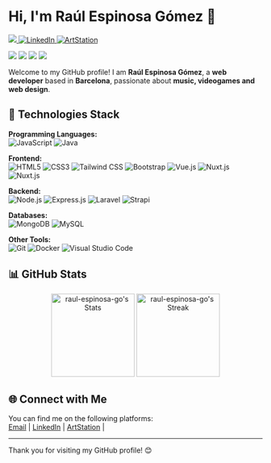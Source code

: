 <h1 >Hi, I'm Raúl Espinosa Gómez 👋</h1>
<p >
<a href="mailto: raul.espinosa.go@gmail.com">
 <img src="https://img.shields.io/badge/-raul.espinosa.go-c14438?style=flat-square&logo=Gmail&logoColor=white&link=mailto:ritikpr307@gmail.com"/>
</a>
  <a href="https://www.linkedin.com/in/raulespinosagomez/" target="_blank">
    <img src="https://img.shields.io/badge/-LinkedIn-blue?style=flat-square&logo=Linkedin&logoColor=white" alt="LinkedIn">
  </a>
  <a href="https://www.artstation.com/raul_espinosa" target="_blank">
    <img src="https://img.shields.io/badge/-ArtStation-13AFF0?style=flat-square&logo=artstation&logoColor=white" alt="ArtStation">
  </a>

</p>

<p>
 <img src="https://badges.pufler.dev/years/raul-espinosa-go"/>
 <img src="https://badges.pufler.dev/visits/raul-espinosa-go/raul-espinosa-go"/> 
 <img src="https://badges.pufler.dev/repos/raul-espinosa-go"/>
 <img src="https://badges.pufler.dev/commits/monthly/raul-espinosa-go" />
</p>
<p >Welcome to my GitHub profile! I am <strong>Raúl Espinosa Gómez</strong>, a <strong>web developer</strong> based in <strong>Barcelona</strong>, passionate about <strong>music, videogames and web design</strong>.</p>

<h2>🚀 Technologies Stack</h2>
<p>
<strong>Programming Languages:</strong><br>
<img src="https://img.shields.io/badge/-JavaScript-F7DF1E?style=flat-square&logo=javascript&logoColor=black" alt="JavaScript">
<img src="https://img.shields.io/badge/-Java-007396?style=flat-square&logo=java&logoColor=white" alt="Java">
</p>
<p>
<strong>Frontend:</strong><br>
<img src="https://img.shields.io/badge/-HTML5-E34F26?style=flat-square&logo=html5&logoColor=white" alt="HTML5">
<img src="https://img.shields.io/badge/-CSS3-1572B6?style=flat-square&logo=css3&logoColor=white" alt="CSS3">
<img src="https://img.shields.io/badge/-Tailwind%20CSS-06B6D4?style=flat-square&logo=tailwindcss&logoColor=white" alt="Tailwind CSS"/>
<img src="https://img.shields.io/badge/-Bootstrap-7952B3?style=flat-square&logo=bootstrap&logoColor=white" alt="Bootstrap">
<img src="https://img.shields.io/badge/-Vue.js-4FC08D?style=flat-square&logo=vue.js&logoColor=white" alt="Vue.js">
<img src="https://img.shields.io/badge/-Nuxt.js-00C58E?style=flat-square&logo=nuxt.js&logoColor=white" alt="Nuxt.js">
<img src="https://img.shields.io/badge/-Angular.js-0F0F11?style=flat-square&logo=angular&logoColor=white" alt="Nuxt.js">
</p>
<p>
<strong>Backend:</strong><br>
<img src="https://img.shields.io/badge/-Node.js-5FA04E?style=flat-square&logo=node.js&logoColor=white" alt="Node.js">
<img src="https://img.shields.io/badge/-Express.js-000000?style=flat-square&logo=express&logoColor=white" alt="Express.js">
<img src="https://img.shields.io/badge/-Laravel-FF2D20?style=flat-square&logo=laravel&logoColor=white" alt="Laravel">
<img src="https://img.shields.io/badge/-Strapi-2E7EEA?style=flat-square&logo=strapi&logoColor=white" alt="Strapi">
</p>
<p>
<strong>Databases:</strong><br>
<img src="https://img.shields.io/badge/-MongoDB-47A248?style=flat-square&logo=mongodb&logoColor=white" alt="MongoDB">
<img src="https://img.shields.io/badge/-MySQL-4479A1?style=flat-square&logo=mysql&logoColor=white" alt="MySQL">
</p>
<p>
<strong>Other Tools:</strong><br>
<img src="https://img.shields.io/badge/-Git-F05032?style=flat-square&logo=git&logoColor=white" alt="Git">
<img src="https://img.shields.io/badge/-Docker-2496ED?style=flat-square&logo=docker&logoColor=white" alt="Docker">
<img src="https://img.shields.io/badge/-VS%20Code-007ACC?style=flat-square&logo=visual-studio-code&logoColor=white" alt="Visual Studio Code">
</p>

<h2 >📊 GitHub Stats</h2>
  <p align="center">
    <img src="https://github-readme-stats.vercel.app/api?username=raul-espinosa-go&theme=tokyonight&show_icons=true&hide_border=false&count_private=true" alt="raul-espinosa-go's Stats" height="165">
    <img src="https://github-readme-streak-stats.herokuapp.com/?user=raul-espinosa-go&theme=tokyonight&hide_border=false" alt="raul-espinosa-go's Streak" height="165">
  </p>

<!-- <h2 >🏆 Notable Achievements</h2>
<ul >
  <li>🔭 Currently working on <strong>your current project</strong>.</li>
  <li>🌱 Learning <strong>new technology or tool</strong>.</li>
  <li>👯 Looking to collaborate on <strong>project or idea</strong>.</li>
  <li>💬 Ask me about <strong>topics you are knowledgeable about</strong>.</li>
  <li>📫 How to reach me: <strong>your email address</strong>.</li>
</ul> -->

<h2 >🌐 Connect with Me</h2>
<p >
  You can find me on the following platforms:<br>
    <a href="mailto: raul.espinosa.go@gmail.com" target="_blank">Email</a> |
    <a href="https://www.linkedin.com/in/raulespinosagomez/" target="_blank">LinkedIn</a> |
    <a href="https://www.artstation.com/raul_espinosa" target="_blank">ArtStation</a> |
</p>

<hr>
<p >Thank you for visiting my GitHub profile! 😊</p>
